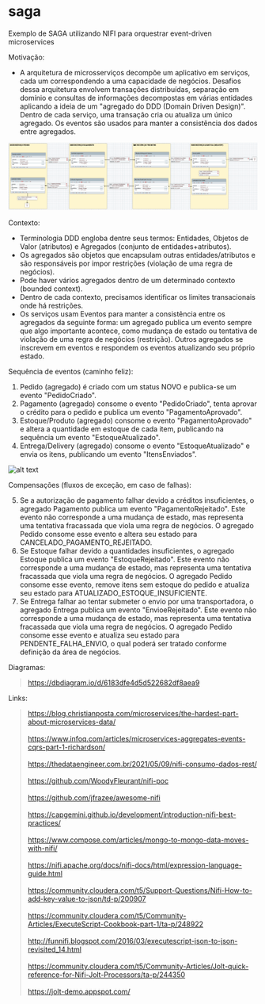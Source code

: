 # saga

Exemplo de SAGA utilizando NIFI para orquestrar event-driven microservices

Motivação:
- A arquitetura de microsserviços decompõe um aplicativo em serviços, cada um correspondendo a uma capacidade de negócios. Desafios dessa arquitetura envolvem transações distribuídas, separação em domínio e consultas de informações decompostas em várias entidades aplicando a ideia de um "agregado do DDD (Domain Driven Design)". Dentro de cada serviço, uma transação cria ou atualiza um único agregado. Os eventos são usados para manter a consistência dos dados entre agregados.

![alt text](SAGA_NIFI.png)

Contexto:

- Terminologia DDD engloba dentre seus termos: Entidades, Objetos de Valor (atributos) e Agregados (conjunto de entidades+atributos). 
- Os agregados são objetos que encapsulam outras entidades/atributos e são responsáveis por impor restrições (violação de uma regra de negócios).
- Pode haver vários agregados dentro de um determinado contexto (bounded context).
- Dentro de cada contexto, precisamos identificar os limites transacionais onde há restrições.
- Os serviços usam Eventos para manter a consistência entre os agregados da seguinte forma: um agregado publica um evento sempre que algo importante acontece, como mudança de estado ou tentativa de violação de uma regra de negócios (restrição). Outros agregados se inscrevem em eventos e respondem os eventos atualizando seu próprio estado.

Sequência de eventos (caminho feliz):

1) Pedido (agregado) é criado com um status NOVO e publica-se um evento "PedidoCriado".
2) Pagamento (agregado) consome o evento "PedidoCriado", tenta aprovar o crédito para o pedido e publica um evento "PagamentoAprovado".
3) Estoque/Produto (agregado) consome o evento "PagamentoAprovado" e altera a quantidade em estoque de cada item, publicando na sequência um evento "EstoqueAtualizado".
4) Entrega/Delivery (agregado) consome o evento "EstoqueAtualizado" e envia os itens, publicando um evento "ItensEnviados".

![alt text](https://imgopt.infoq.com/fit-in/1200x2400/filters:quality(80)/filters:no_upscale()/articles/microservices-aggregates-events-cqrs-part-1-richardson/en/resources/figure6.jpg)

Compensações (fluxos de exceção, em caso de falhas):

5) Se a autorização de pagamento falhar devido a créditos insuficientes, o agregado Pagamento publica um evento "PagamentoRejeitado". Este evento não corresponde a uma mudança de estado, mas representa uma tentativa fracassada que viola uma regra de negócios. O agregado Pedido consome esse evento e altera seu estado para CANCELADO_PAGAMENTO_REJEITADO.
6) Se Estoque falhar devido a quantidades insuficientes, o agregado Estoque publica um evento "EstoqueRejeitado". Este evento não corresponde a uma mudança de estado, mas representa uma tentativa fracassada que viola uma regra de negócios. O agregado Pedido consome esse evento, remove itens sem estoque do pedido e atualiza seu estado para ATUALIZADO_ESTOQUE_INSUFICIENTE.
7) Se Entrega falhar ao tentar submeter o envio por uma transportadora, o agregado Entrega publica um evento "EnvioeRejeitado". Este evento não corresponde a uma mudança de estado, mas representa uma tentativa fracassada que viola uma regra de negócios. O agregado Pedido consome esse evento e atualiza seu estado para PENDENTE_FALHA_ENVIO, o qual poderá ser tratado conforme definição da área de negócios.
 
Diagramas:

> https://dbdiagram.io/d/6183dfe4d5d522682df8aea9

Links:

> https://blog.christianposta.com/microservices/the-hardest-part-about-microservices-data/
<br> <br>
> https://www.infoq.com/articles/microservices-aggregates-events-cqrs-part-1-richardson/
<br> <br>
> https://thedataengineer.com.br/2021/05/09/nifi-consumo-dados-rest/
<br> <br>
> https://github.com/WoodyFleurant/nifi-poc
<br> <br>
> https://github.com/jfrazee/awesome-nifi
<br> <br>
> https://capgemini.github.io/development/introduction-nifi-best-practices/
<br> <br>
> https://www.compose.com/articles/mongo-to-mongo-data-moves-with-nifi/
<br> <br>
> https://nifi.apache.org/docs/nifi-docs/html/expression-language-guide.html
<br> <br>
> https://community.cloudera.com/t5/Support-Questions/Nifi-How-to-add-key-value-to-json/td-p/200907
<br> <br>
> https://community.cloudera.com/t5/Community-Articles/ExecuteScript-Cookbook-part-1/ta-p/248922
<br> <br>
> http://funnifi.blogspot.com/2016/03/executescript-json-to-json-revisited_14.html
<br> <br>
> https://community.cloudera.com/t5/Community-Articles/Jolt-quick-reference-for-Nifi-Jolt-Processors/ta-p/244350
<br> <br>
> https://jolt-demo.appspot.com/
